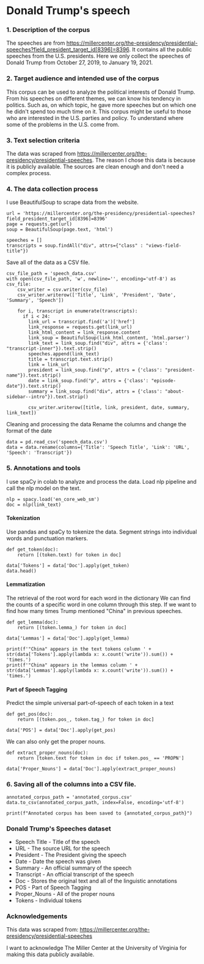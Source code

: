 # Donald Trump's speech
### 1. Description of the corpus
The speeches are from https://millercenter.org/the-presidency/presidential-speeches?field_president_target_id[8396]=8396. It contains all the public speeches from the U.S. presidents. Here we only collect the speeches of Donald Trump from October 27, 2019, to January 19, 2021.
### 2. Target audience and intended use of the corpus
This corpus can be used to analyze the political interests of Donald Trump. From his speeches on different themes, we can know his tendency in politics. Such as, on which topic, he gave more speeches but on which one he didn't spend too much time on it. This corpus might be useful to those who are interested in the U.S. parties and policy. To understand where some of the problems in the U.S. come from.
### 3. Text selection criteria
The data was scraped from https://millercenter.org/the-presidency/presidential-speeches. The reason I chose this data is because it is publicly available. The sources are clean enough and don't need a complex process.
### 4. The data collection process
I use BeautifulSoup to scrape data from the website. 
```
url = 'https://millercenter.org/the-presidency/presidential-speeches?field_president_target_id[8396]=8396'
page = requests.get(url)
soup = BeautifulSoup(page.text, 'html')
```
```
speeches = []
transcripts = soup.findAll("div", attrs={"class" : "views-field-title"})
```
Save all of the data as a CSV file.
```
csv_file_path = 'speech_data.csv'
with open(csv_file_path, 'w', newline='', encoding='utf-8') as csv_file:
    csv_writer = csv.writer(csv_file)
    csv_writer.writerow(['Title', 'Link', 'President', 'Date', 'Summary', 'Speech'])

    for i, transcript in enumerate(transcripts):
      if i < 24:
        link_url = transcript.find('a')['href']
        link_response = requests.get(link_url)
        link_html_content = link_response.content
        link_soup = BeautifulSoup(link_html_content, 'html.parser')
        link_text = link_soup.find("div", attrs = {'class': "transcript-inner"}).text.strip()
        speeches.append(link_text)
        title = transcript.text.strip()
        link = link_url
        president = link_soup.find("p", attrs = {'class': "president-name"}).text.strip()
        date = link_soup.find("p", attrs = {'class': "episode-date"}).text.strip()
        summary = link_soup.find("div", attrs = {'class': "about-sidebar--intro"}).text.strip()

        csv_writer.writerow([title, link, president, date, summary, link_text])
```
Cleaning and processing the data
Rename the columns and change the format of the date
```
data = pd.read_csv('speech_data.csv')
data = data.rename(columns={'Title': 'Speech Title', 'Link': 'URL', 'Speech': 'Transcript'})
```
### 5. Annotations and tools
I use spaCy in colab to analyze and process the data.
Load nlp pipeline and call the nlp model on the text.
```
nlp = spacy.load('en_core_web_sm')
doc = nlp(link_text)
```
#### Tokenization
Use pandas and spaCy to tokenize the data. Segment strings into individual words and punctuation markers.
```
def get_token(doc):
    return [(token.text) for token in doc]
```
```
data['Tokens'] = data['Doc'].apply(get_token)
data.head()
```
#### Lemmatization
The retrieval of the root word for each word in the dictionary
We can find the counts of a specific word in one column through this step.
If we want to find how many times Trump mentioned "China" in previous speeches.
```
def get_lemma(doc):
    return [(token.lemma_) for token in doc]

data['Lemmas'] = data['Doc'].apply(get_lemma)
```
```
print(f'"China" appears in the text tokens column ' + str(data['Tokens'].apply(lambda x: x.count('write')).sum()) + 'times.')
print(f'"China" appears in the lemmas column ' + str(data['Lemmas'].apply(lambda x: x.count('write')).sum()) + 'times.')
```
#### Part of Speech Tagging
Predict the simple universal part-of-speech of each token in a text
```
def get_pos(doc):
    return [(token.pos_, token.tag_) for token in doc]

data['POS'] = data['Doc'].apply(get_pos)
```
We can also only get the proper nouns.
```
def extract_proper_nouns(doc):
    return [token.text for token in doc if token.pos_ == 'PROPN']

data['Proper_Nouns'] = data['Doc'].apply(extract_proper_nouns)
```
### 6. Saving all of the columns into a CSV file.
```
annotated_corpus_path = 'annotated_corpus.csv'
data.to_csv(annotated_corpus_path, index=False, encoding='utf-8')

print(f"Annotated corpus has been saved to {annotated_corpus_path}")
```
### Donald Trump's Speeches dataset
- Speech Title - Title of the speech
- URL - The source URL for the speech
- President - The President giving the speech
- Date - Date the speech was given
- Summary - An official summary of the speech
- Transcript - An official transcript of the speech
- Doc - Stores the original text and all of the linguistic annotations 
- POS - Part of Speech Tagging
- Proper_Nouns - All of the proper nouns 
- Tokens - Individual tokens
### Acknowledgements
This data was scraped from: https://millercenter.org/the-presidency/presidential-speeches

I want to acknowledge The Miller Center at the University of Virginia for making this data publicly available.
